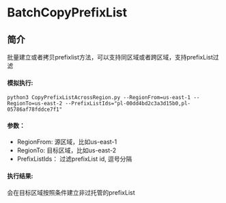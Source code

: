 # BatchCopyPrefixList

## 简介

批量建立或者拷贝prefixlist方法，可以支持同区域或者跨区域，支持prefixList过滤


#### 模拟执行:

```
python3 CopyPrefixListAcrossRegion.py --RegionFrom=us-east-1 --RegionTo=us-east-2 --PrefixListIds="pl-00dd4bd2c3a3d15b0,pl-05786af78fddce7f1"
```

#### 参数： 

* RegionFrom: 源区域，比如us-east-1
* RegionTo: 目标区域，比如us-east-2
* PrefixListIds： 过滤prefixList id, 逗号分隔

#### 执行结果:

会在目标区域按照条件建立非过托管的prefixList

